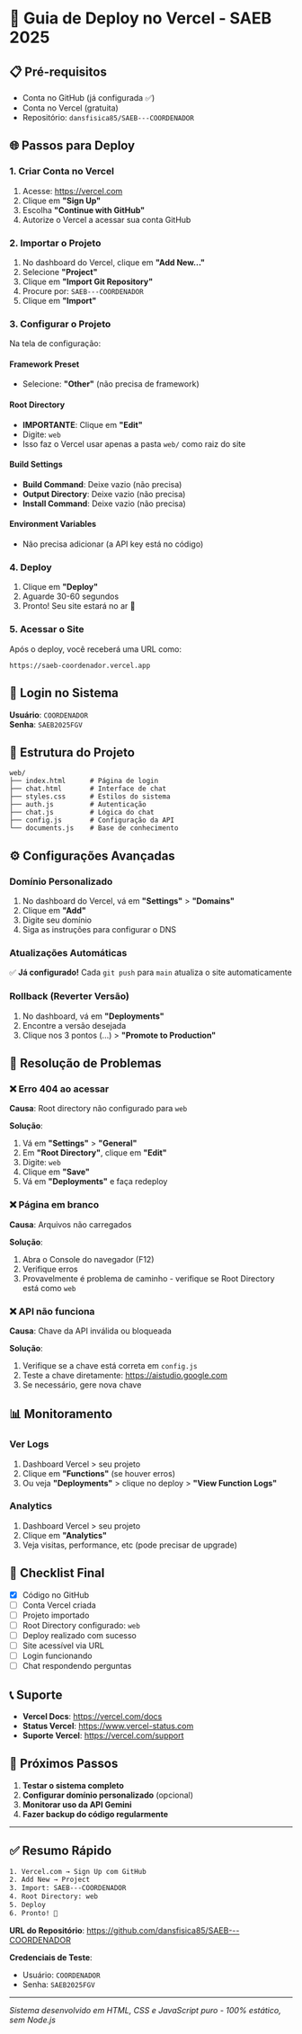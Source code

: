 # 🚀 Guia de Deploy no Vercel - SAEB 2025

## 📋 Pré-requisitos

- Conta no GitHub (já configurada ✅)
- Conta no Vercel (gratuita)
- Repositório: `dansfisica85/SAEB---COORDENADOR`

## 🌐 Passos para Deploy

### 1. Criar Conta no Vercel

1. Acesse: https://vercel.com
2. Clique em **"Sign Up"**
3. Escolha **"Continue with GitHub"**
4. Autorize o Vercel a acessar sua conta GitHub

### 2. Importar o Projeto

1. No dashboard do Vercel, clique em **"Add New..."**
2. Selecione **"Project"**
3. Clique em **"Import Git Repository"**
4. Procure por: `SAEB---COORDENADOR`
5. Clique em **"Import"**

### 3. Configurar o Projeto

Na tela de configuração:

#### **Framework Preset**
- Selecione: **"Other"** (não precisa de framework)

#### **Root Directory**
- **IMPORTANTE**: Clique em **"Edit"**
- Digite: `web`
- Isso faz o Vercel usar apenas a pasta `web/` como raiz do site

#### **Build Settings**
- **Build Command**: Deixe vazio (não precisa)
- **Output Directory**: Deixe vazio (não precisa)
- **Install Command**: Deixe vazio (não precisa)

#### **Environment Variables**
- Não precisa adicionar (a API key está no código)

### 4. Deploy

1. Clique em **"Deploy"**
2. Aguarde 30-60 segundos
3. Pronto! Seu site estará no ar 🎉

### 5. Acessar o Site

Após o deploy, você receberá uma URL como:
```
https://saeb-coordenador.vercel.app
```

## 🔐 Login no Sistema

**Usuário**: `COORDENADOR`  
**Senha**: `SAEB2025FGV`

## 📁 Estrutura do Projeto

```
web/
├── index.html      # Página de login
├── chat.html       # Interface de chat
├── styles.css      # Estilos do sistema
├── auth.js         # Autenticação
├── chat.js         # Lógica do chat
├── config.js       # Configuração da API
└── documents.js    # Base de conhecimento
```

## ⚙️ Configurações Avançadas

### Domínio Personalizado

1. No dashboard do Vercel, vá em **"Settings"** > **"Domains"**
2. Clique em **"Add"**
3. Digite seu domínio
4. Siga as instruções para configurar o DNS

### Atualizações Automáticas

✅ **Já configurado!** Cada `git push` para `main` atualiza o site automaticamente

### Rollback (Reverter Versão)

1. No dashboard, vá em **"Deployments"**
2. Encontre a versão desejada
3. Clique nos 3 pontos (...) > **"Promote to Production"**

## 🔧 Resolução de Problemas

### ❌ Erro 404 ao acessar

**Causa**: Root directory não configurado para `web`

**Solução**:
1. Vá em **"Settings"** > **"General"**
2. Em **"Root Directory"**, clique em **"Edit"**
3. Digite: `web`
4. Clique em **"Save"**
5. Vá em **"Deployments"** e faça redeploy

### ❌ Página em branco

**Causa**: Arquivos não carregados

**Solução**:
1. Abra o Console do navegador (F12)
2. Verifique erros
3. Provavelmente é problema de caminho - verifique se Root Directory está como `web`

### ❌ API não funciona

**Causa**: Chave da API inválida ou bloqueada

**Solução**:
1. Verifique se a chave está correta em `config.js`
2. Teste a chave diretamente: https://aistudio.google.com
3. Se necessário, gere nova chave

## 📊 Monitoramento

### Ver Logs

1. Dashboard Vercel > seu projeto
2. Clique em **"Functions"** (se houver erros)
3. Ou veja **"Deployments"** > clique no deploy > **"View Function Logs"**

### Analytics

1. Dashboard Vercel > seu projeto
2. Clique em **"Analytics"**
3. Veja visitas, performance, etc (pode precisar de upgrade)

## 🎯 Checklist Final

- [x] Código no GitHub
- [ ] Conta Vercel criada
- [ ] Projeto importado
- [ ] Root Directory configurado: `web`
- [ ] Deploy realizado com sucesso
- [ ] Site acessível via URL
- [ ] Login funcionando
- [ ] Chat respondendo perguntas

## 📞 Suporte

- **Vercel Docs**: https://vercel.com/docs
- **Status Vercel**: https://www.vercel-status.com
- **Suporte Vercel**: https://vercel.com/support

## 🔄 Próximos Passos

1. **Testar o sistema completo**
2. **Configurar domínio personalizado** (opcional)
3. **Monitorar uso da API Gemini**
4. **Fazer backup do código regularmente**

---

## ✅ Resumo Rápido

```bash
1. Vercel.com → Sign Up com GitHub
2. Add New → Project
3. Import: SAEB---COORDENADOR
4. Root Directory: web
5. Deploy
6. Pronto! 🎉
```

**URL do Repositório**: https://github.com/dansfisica85/SAEB---COORDENADOR

**Credenciais de Teste**:
- Usuário: `COORDENADOR`
- Senha: `SAEB2025FGV`

---

*Sistema desenvolvido em HTML, CSS e JavaScript puro - 100% estático, sem Node.js*
